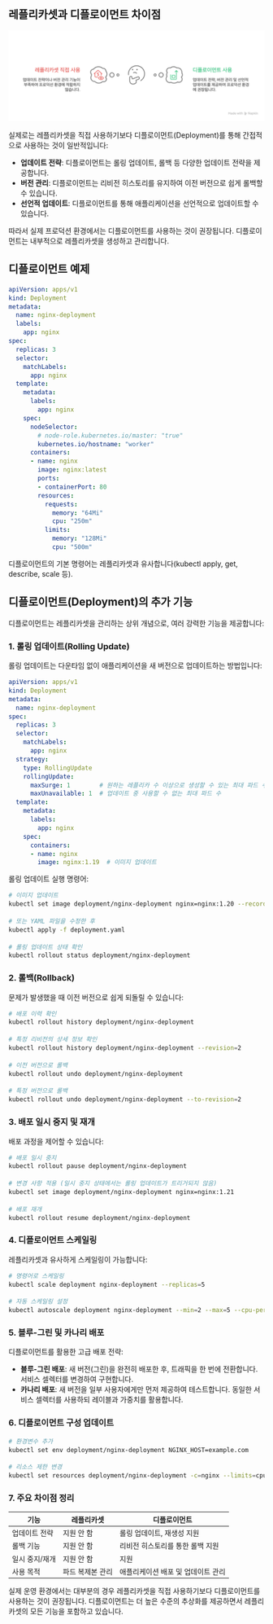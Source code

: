 

## **레플리카셋과 디플로이먼트 차이점**

![image.png](/assets/05/6.png)

실제로는 레플리카셋을 직접 사용하기보다 디플로이먼트(Deployment)를 통해 간접적으로 사용하는 것이 일반적입니다:

- **업데이트 전략**: 디플로이먼트는 롤링 업데이트, 롤백 등 다양한 업데이트 전략을 제공합니다.
- **버전 관리**: 디플로이먼트는 리비전 히스토리를 유지하여 이전 버전으로 쉽게 롤백할 수 있습니다.
- **선언적 업데이트**: 디플로이먼트를 통해 애플리케이션을 선언적으로 업데이트할 수 있습니다.

따라서 실제 프로덕션 환경에서는 디플로이먼트를 사용하는 것이 권장됩니다. 디플로이먼트는 내부적으로 레플리카셋을 생성하고 관리합니다.

## **디플로이먼트 예제**

```yaml
apiVersion: apps/v1
kind: Deployment
metadata:
  name: nginx-deployment
  labels:
    app: nginx
spec:
  replicas: 3
  selector:
    matchLabels:
      app: nginx
  template:
    metadata:
      labels:
        app: nginx
    spec:
      nodeSelector:
        # node-role.kubernetes.io/master: "true"
        kubernetes.io/hostname: "worker"
      containers:
      - name: nginx
        image: nginx:latest
        ports:
        - containerPort: 80
        resources:
          requests:
            memory: "64Mi"
            cpu: "250m"
          limits:
            memory: "128Mi"
            cpu: "500m"

```

디플로이먼트의 기본 명령어는 레플리카셋과 유사합니다(kubectl apply, get, describe, scale 등).

## **디플로이먼트(Deployment)의 추가 기능**

디플로이먼트는 레플리카셋을 관리하는 상위 개념으로, 여러 강력한 기능을 제공합니다:

### **1. 롤링 업데이트(Rolling Update)**

롤링 업데이트는 다운타임 없이 애플리케이션을 새 버전으로 업데이트하는 방법입니다:

```yaml
apiVersion: apps/v1
kind: Deployment
metadata:
  name: nginx-deployment
spec:
  replicas: 3
  selector:
    matchLabels:
      app: nginx
  strategy:
    type: RollingUpdate
    rollingUpdate:
      maxSurge: 1        # 원하는 레플리카 수 이상으로 생성할 수 있는 최대 파드 수
      maxUnavailable: 1  # 업데이트 중 사용할 수 없는 최대 파드 수
  template:
    metadata:
      labels:
        app: nginx
    spec:
      containers:
      - name: nginx
        image: nginx:1.19  # 이미지 업데이트
```

롤링 업데이트 실행 명령어:

```bash
# 이미지 업데이트
kubectl set image deployment/nginx-deployment nginx=nginx:1.20 --record

# 또는 YAML 파일을 수정한 후
kubectl apply -f deployment.yaml

# 롤링 업데이트 상태 확인
kubectl rollout status deployment/nginx-deployment
```

### **2. 롤백(Rollback)**

문제가 발생했을 때 이전 버전으로 쉽게 되돌릴 수 있습니다:

```bash
# 배포 이력 확인
kubectl rollout history deployment/nginx-deployment

# 특정 리비전의 상세 정보 확인
kubectl rollout history deployment/nginx-deployment --revision=2

# 이전 버전으로 롤백
kubectl rollout undo deployment/nginx-deployment

# 특정 버전으로 롤백
kubectl rollout undo deployment/nginx-deployment --to-revision=2
```

### **3. 배포 일시 중지 및 재개**

배포 과정을 제어할 수 있습니다:

```bash
# 배포 일시 중지
kubectl rollout pause deployment/nginx-deployment

# 변경 사항 적용 (일시 중지 상태에서는 롤링 업데이트가 트리거되지 않음)
kubectl set image deployment/nginx-deployment nginx=nginx:1.21

# 배포 재개
kubectl rollout resume deployment/nginx-deployment
```

### **4. 디플로이먼트 스케일링**

레플리카셋과 유사하게 스케일링이 가능합니다:

```bash
# 명령어로 스케일링
kubectl scale deployment nginx-deployment --replicas=5

# 자동 스케일링 설정
kubectl autoscale deployment nginx-deployment --min=2 --max=5 --cpu-percent=80
```

### **5. 블루-그린 및 카나리 배포**

디플로이먼트를 활용한 고급 배포 전략:

- **블루-그린 배포**: 새 버전(그린)을 완전히 배포한 후, 트래픽을 한 번에 전환합니다. 서비스 셀렉터를 변경하여 구현합니다.
- **카나리 배포**: 새 버전을 일부 사용자에게만 먼저 제공하여 테스트합니다. 동일한 서비스 셀렉터를 사용하되 레이블과 가중치를 활용합니다.

### **6. 디플로이먼트 구성 업데이트**

```bash
# 환경변수 추가
kubectl set env deployment/nginx-deployment NGINX_HOST=example.com

# 리소스 제한 변경
kubectl set resources deployment/nginx-deployment -c=nginx --limits=cpu=200m,memory=512Mi
```

### **7. 주요 차이점 정리**

| **기능** | **레플리카셋** | **디플로이먼트** |
| --- | --- | --- |
| 업데이트 전략 | 지원 안 함 | 롤링 업데이트, 재생성 지원 |
| 롤백 기능 | 지원 안 함 | 리비전 히스토리를 통한 롤백 지원 |
| 일시 중지/재개 | 지원 안 함 | 지원 |
| 사용 목적 | 파드 복제본 관리 | 애플리케이션 배포 및 업데이트 관리 |

실제 운영 환경에서는 대부분의 경우 레플리카셋을 직접 사용하기보다 디플로이먼트를 사용하는 것이 권장됩니다. 디플로이먼트는 더 높은 수준의 추상화를 제공하면서 레플리카셋의 모든 기능을 포함하고 있습니다.
